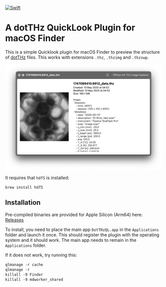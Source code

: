 [![Swift](https://github.com/hacknus/DotTHzQL/actions/workflows/swift.yml/badge.svg)](https://github.com/hacknus/DotTHzQL/actions/workflows/swift.yml)

# A dotTHz QuickLook Plugin for macOS Finder

This is a simple Quicklook plugin for macOS Finder to preview the structure of [dotTHz](https://github.com/dotTHzTAG) files. This works with extensions `.thz`, `.thzimg` and `.thzswp`.

![screenshot](screenshot.png)

It requires that `hdf5` is installed: 
```shell
brew install hdf5
```

## Installation

Pre-compiled binaries are provided for Apple Silicon (Arm64) here: [Releases](https://github.com/hacknus/DotTHzQL/releases)

To install, you need to place the main app `DotTHzQL.app` in the `Applications` folder and launch it once. This should register the plugin with the operating system and it should work.
The main app needs to remain in the `Applications` folder.

If it does not work, try running this:
```shell
qlmanage -r cache
qlmanage -r
killall -9 Finder
killall -9 mdworker_shared
```

